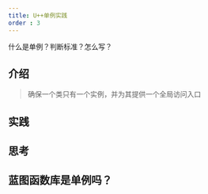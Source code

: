 ```yaml
---
title: U++单例实践
order : 3
---
```


<ChatMessage avatar="../../../assets/emoji/hh.png" :avatarWidth="40">
什么是单例？判断标准？怎么写？
</ChatMessage>

## 介绍

>确保一个类只有一个实例，并为其提供一个全局访问入口

## 实践

## 思考

## 蓝图函数库是单例吗？